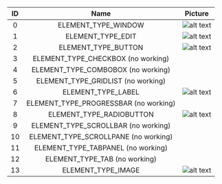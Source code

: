 | ID |  Name | Picture |
|:-:|:-----------:|:-----------:|
| 0 | ELEMENT_TYPE_WINDOW | ![alt text](https://wiki.multitheftauto.com/images/b/b1/Gui-window.png) |
| 1 | ELEMENT_TYPE_EDIT | ![alt text](https://wiki.multitheftauto.com/images/b/bc/Gui-edit.png) |
| 2 | ELEMENT_TYPE_BUTTON | ![alt text](https://wiki.multitheftauto.com/images/c/cf/Button.png) |
| 3 | ELEMENT_TYPE_CHECKBOX (no working) |
| 4 | ELEMENT_TYPE_COMBOBOX (no working) |
| 5 | ELEMENT_TYPE_GRIDLIST (no working) |
| 6 | ELEMENT_TYPE_LABEL | ![alt text](https://wiki.multitheftauto.com/images/8/85/Gui-label.png) |
| 7 | ELEMENT_TYPE_PROGRESSBAR (no working) |
| 8 | ELEMENT_TYPE_RADIOBUTTON | ![alt text](https://wiki.multitheftauto.com/images/6/62/Gui-radiobutton.png) |
| 9 | ELEMENT_TYPE_SCROLLBAR (no working) |
| 10 | ELEMENT_TYPE_SCROLLPANE (no working) |
| 11 | ELEMENT_TYPE_TABPANEL (no working) |
| 12 | ELEMENT_TYPE_TAB (no working) |
| 13 | ELEMENT_TYPE_IMAGE | ![alt text](https://wiki.multitheftauto.com/images/9/97/Gui-staticimage.png) |